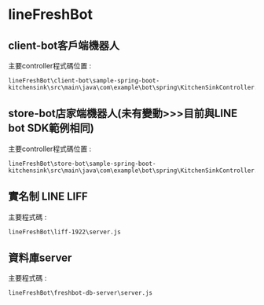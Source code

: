 # lineFreshBot

## client-bot客戶端機器人
  主要controller程式碼位置 : 
  
    lineFreshBot\client-bot\sample-spring-boot-kitchensink\src\main\java\com\example\bot\spring\KitchenSinkController.java
    
## store-bot店家端機器人(未有變動>>>目前與LINE bot SDK範例相同)
  主要controller程式碼位置 : 
  
    lineFreshBot\store-bot\sample-spring-boot-kitchensink\src\main\java\com\example\bot\spring\KitchenSinkController.java
    
## 實名制 LINE LIFF
  主要程式碼 :    
  
    lineFreshBot\liff-1922\server.js
    
## 資料庫server 
  主要程式碼 :
  
    lineFreshBot\freshbot-db-server\server.js
